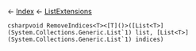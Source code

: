 ← [Index](Api-Index) ← [ListExtensions](System.Collections.Generic.ListExtensions)

```csharpvoid RemoveIndices<T><[T]()>([List<T>](System.Collections.Generic.List`1) list, [List<T>](System.Collections.Generic.List`1) indices)```